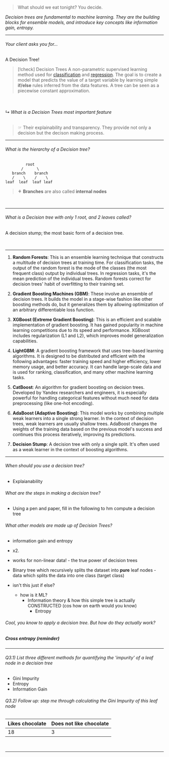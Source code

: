 > What should we eat tonight? You decide. 

*Decision trees are fundamental to machine learning. They are the building blocks for ensemble models, and introduce key concepts like information gain, entropy.*  


---
###### Your client asks you for...

A Decision Tree!

> [!check] Decision Trees
> A non-parametric supervised learning method used for [classification](https://scikit-learn.org/stable/modules/tree.html#tree-classification) and [regression](https://scikit-learn.org/stable/modules/tree.html#tree-regression). The goal is to create a model that predicts the value of a target variable by learning simple **if/else** rules inferred from the data features. A tree can be seen as a piecewise constant approximation.

<br>

###### ↳ What is a Decision Trees most important feature

> ☞ Their explainability and transparency. They provide not only a decision but the decison making process. 



---

###### What is the hierarchy of a Decision tree?

```
         root
       /      \
   branch    branch
   /    \    /    \
leaf  leaf  leaf leaf
```

> ⚘ **Branches** are also called **internal nodes**

<br>

---

###### What is a Decision tree with only 1 root, and 2 leaves called?

A decision stump; the most basic form of a decision tree. 

<br>

---

1. **Random Forests**: This is an ensemble learning technique that constructs a multitude of decision trees at training time. For classification tasks, the output of the random forest is the mode of the classes (the most frequent class) output by individual trees. In regression tasks, it's the mean prediction of the individual trees. Random forests correct for decision trees' habit of overfitting to their training set.
    
2. **Gradient Boosting Machines (GBM)**: These involve an ensemble of decision trees. It builds the model in a stage-wise fashion like other boosting methods do, but it generalizes them by allowing optimization of an arbitrary differentiable loss function.
    
3. **XGBoost (Extreme Gradient Boosting)**: This is an efficient and scalable implementation of gradient boosting. It has gained popularity in machine learning competitions due to its speed and performance. XGBoost includes regularization (L1 and L2), which improves model generalization capabilities.
    
4. **LightGBM**: A gradient boosting framework that uses tree-based learning algorithms. It is designed to be distributed and efficient with the following advantages: faster training speed and higher efficiency, lower memory usage, and better accuracy. It can handle large-scale data and is used for ranking, classification, and many other machine learning tasks.
    
5. **CatBoost**: An algorithm for gradient boosting on decision trees. Developed by Yandex researchers and engineers, it is especially powerful for handling categorical features without much need for data preprocessing (like one-hot encoding).
    
6. **AdaBoost (Adaptive Boosting)**: This model works by combining multiple weak learners into a single strong learner. In the context of decision trees, weak learners are usually shallow trees. AdaBoost changes the weights of the training data based on the previous model's success and continues this process iteratively, improving its predictions.
    
7. **Decision Stump**: A decision tree with only a single split. It's often used as a weak learner in the context of boosting algorithms.
    


---




###### When should you use a decision tree? 

- Explaianability 

###### What are the steps in making a decision tree? 

- Using a pen and paper, fill in the following to hm compute a decision tree

###### What other models are made up of Decision Trees? 



- information gain and entropy
- x2. 

- works for non-linear data! - the true power of decision trees
- Binary tree which recursively splits the dataset into **pure** leaf nodes - data which splits the data into one class (target class)

- isn't this just if else? 
	- how is it ML? 
		- Information theory & how this simple tree is actually CONSTRUCTED (cos how on earth would you know)
			- Entropy

###### Cool, you know to apply a decision tree. But how do they actually work? 


##### Cross entropy (reminder)



---

###### Q3.1) List three different methods for quantifying the 'impurity' of a leaf node in a decision tree

- Gini Impurity
- Entropy
- Information Gain

###### Q3.2) Follow up: step me through calculating the Gini Impurity of this leaf node

| Likes chocolate | Does not like chocolate |
|------|-----|
| 18 | 3 |


<br>

---